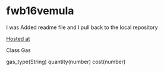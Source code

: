 # fwb16vemula 

I was Added readme file and I pull back to the local repository


[Hosted at](https://fwb16vemula.herokuapp.com/)

Class Gas

gas_type(String)
quantity(number)
cost(number)
